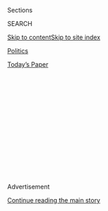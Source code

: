 <div id="app">

<div>

<div>

<div>

<div class="NYTAppHideMasthead css-1q2w90k e1suatyy0">

<div class="section css-ui9rw0 e1suatyy2">

<div class="css-eph4ug er09x8g0">

<div class="css-6n7j50">

</div>

<span class="css-1dv1kvn">Sections</span>

<div class="css-10488qs">

<span class="css-1dv1kvn">SEARCH</span>

</div>

[Skip to content](#site-content)[Skip to site
index](#site-index)

</div>

<div id="masthead-section-label" class="css-1wr3we4 eaxe0e00">

[Politics](https://www.nytimes.com/section/politics)

</div>

<div class="css-10698na e1huz5gh0">

</div>

</div>

<div id="masthead-bar-one" class="section hasLinks css-15hmgas e1csuq9d3">

<div class="css-uqyvli e1csuq9d0">

</div>

<div class="css-1uqjmks e1csuq9d1">

</div>

<div class="css-9e9ivx">

[](https://myaccount.nytimes.com/auth/login?response_type=cookie&client_id=vi)

</div>

<div class="css-1bvtpon e1csuq9d2">

[Today’s
Paper](https://www.nytimes.com/section/todayspaper)

</div>

</div>

</div>

</div>

<div data-aria-hidden="false">

<div id="site-content" data-role="main">

<div>

<div class="css-1aor85t" style="opacity:0.000000001;z-index:-1;visibility:hidden">

<div class="css-1hqnpie">

<div class="css-epjblv">

<span class="css-17xtcya">[Politics](/section/politics)</span><span class="css-x15j1o">|</span><span class="css-fwqvlz">Melania
Trump: From Small-Town Slovenia to Doorstep of White
House</span>

</div>

<div class="css-k008qs">

<div class="css-1iwv8en">

<span class="css-18z7m18"></span>

<div>

</div>

</div>

<span class="css-1n6z4y">https://nyti.ms/2a42JUZ</span>

<div class="css-1705lsu">

<div class="css-4xjgmj">

<div class="css-4skfbu" data-role="toolbar" data-aria-label="Social Media Share buttons, Save button, and Comments Panel with current comment count" data-testid="share-tools">

  - 
  - 
  - 
  - 
    
    <div class="css-6n7j50">
    
    </div>

  - 

</div>

</div>

</div>

</div>

</div>

</div>

<div class="css-13pd83m">

</div>

<div id="top-wrapper" class="css-1sy8kpn">

<div id="top-slug" class="css-l9onyx">

Advertisement

</div>

[Continue reading the main
story](#after-top)

<div class="ad top-wrapper" style="text-align:center;height:100%;display:block;min-height:250px">

<div id="top" class="place-ad" data-position="top" data-size-key="top">

</div>

</div>

<div id="after-top">

</div>

</div>

<div id="sponsor-wrapper" class="css-1hyfx7x">

<div id="sponsor-slug" class="css-19vbshk">

Supported by

</div>

[Continue reading the main
story](#after-sponsor)

<div id="sponsor" class="ad sponsor-wrapper" style="text-align:center;height:100%;display:block">

</div>

<div id="after-sponsor">

</div>

</div>

<div class="css-1vkm6nb ehdk2mb0">

# Melania Trump: From Small-Town Slovenia to Doorstep of White House

</div>

<div class="sizeMedium layoutHorizontal css-134dzg0 ejvbdkh1">

[](https://www.nytimes.com/slideshow/2016/07/09/us/the-slovenian-roots-of-melania-trump.html)

<div class="css-5nx6oe">

## The Slovenian Roots of Melania Trump

<div class="css-1xhl2m">

8 Photos

View Slide Show
<span class="css-t4350i">›</span>

</div>

</div>

<div class="css-79elbk">

<div class="css-hyytny">

</div>

![](https://static01.nyt.com/images/2016/07/09/us/00slovenia-slide-XGC9/00slovenia-slide-XGC9-articleLarge.jpg?quality=75&auto=webp&disable=upscale)

</div>

<div class="css-17ai7jg e15qwgfe0">

<span class="css-16f3y1r e13ogyst0">Sergey Ponomarev for The New York
Times</span>

</div>

</div>

<div class="css-xt80pu e12qa4dv0">

<div class="css-18e8msd">

<div class="css-vp77d3 epjyd6m0">

<div class="css-1baulvz">

By [<span class="css-1baulvz last-byline" itemprop="name">Jason
Horowitz</span>](https://www.nytimes.com/by/jason-horowitz)

</div>

</div>

  - July 18,
    2016

  - 
    
    <div class="css-4xjgmj">
    
    <div class="css-d8bdto" data-role="toolbar" data-aria-label="Social Media Share buttons, Save button, and Comments Panel with current comment count" data-testid="share-tools">
    
      - 
      - 
      - 
      - 
        
        <div class="css-6n7j50">
        
        </div>
    
      - 
    
    </div>
    
    </div>

</div>

<div class="css-tk9fsr">

[Leer en
español](https://www.nytimes.com/es/2016/07/19/melania-trump-de-un-pueblo-en-eslovenia-a-las-puertas-de-la-casa-blanca/ "Read in Spanish")

</div>

</div>

<div class="section meteredContent css-1r7ky0e" name="articleBody" itemprop="articleBody">

<div class="css-1fanzo5 StoryBodyCompanionColumn">

<div class="css-53u6y8">

SEVNICA, Slovenia — On days when Melanija Knavs could not play outside
or grew tired of knitting her navy blue sweaters, she and her friends
would exchange notes along the lines of yarn they strung between their
apartment block balconies.

In clear handwriting, Melanija mused about the boys of her dreams.

She could not have seen what was coming. Melanija Knavs is now [Melania
Trump](http://www.nytimes.com/2016/07/20/us/politics/melania-trump-speech.html),
and she is one election away from being the first foreign-born first
lady since [Louisa
Adams](https://www.whitehouse.gov/1600/first-ladies/louisaadams). She
addressed millions of Americans on Monday night in a televised speech at
the Republican National Convention in Cleveland.

But interviews with her former classmates, friends of her family and
others who knew them during her youth in Slovenia suggest that her
transformation owes less to chance than to the Knavs family’s
determination to seize openings and avoid getting stuck.

</div>

</div>

<div class="css-1fanzo5 StoryBodyCompanionColumn">

<div class="css-53u6y8">

Her father, a larger-than-life personality who reminds her childhood
friends of Mr. Trump, belonged to the Communist Party, an exclusive club
whose members sometimes joined because of career ambitions as much as
ideology. Her mother, an industrious and striking woman, went from
harvesting red onions on her family’s farm to a career in the town’s
textile factory. She always found time to make sure her two daughters
dressed to impress, sewing clothes for them after her work shift ended.

</div>

</div>

<div class="css-79elbk" data-testid="photoviewer-wrapper">

<div class="css-z3e15g" data-testid="photoviewer-wrapper-hidden">

</div>

<div class="css-1a48zt4 ehw59r15" data-testid="photoviewer-children">

![<span class="css-16f3y1r e13ogyst0" data-aria-hidden="true">Melania
Trump at a campaign rally in Manchester, N.H., in
February.</span><span class="css-cnj6d5 e1z0qqy90" itemprop="copyrightHolder"><span class="css-1ly73wi e1tej78p0">Credit...</span><span>Damon
Winter/The New York
Times</span></span>](https://static01.nyt.com/images/2016/07/08/us/00sloveniaweb1/00sloveniaweb1-articleLarge.jpg?quality=75&auto=webp&disable=upscale)

</div>

</div>

<div class="css-1fanzo5 StoryBodyCompanionColumn">

<div class="css-53u6y8">

Ms. Trump herself trained her bright eyes on the next thing. Once she
left Sevnica for high school in Ljubljana, now Slovenia’s capital, she
rarely came back to see her old friends. Once she left Ljubljana for a
modeling career in Milan and then elsewhere in Europe, Slovenia receded
from view. And once she moved to New York, where she caught the eye of
Donald J. Trump, 24 years her senior, during a Fashion Week party at the
Kit Kat Club, she never looked back.

“She tried to find opportunities,” said Damijan Kracina, 46, a high
school classmate. “And took them.”

Ms. Trump, born in 1970, grew up in this hilly town of 4,500 best known
around Slovenia, at least until Mr. Trump entered the presidential race,
for its medieval castle and annual salami festival. Then, Slovenia was
the northern region of Yugoslavia, ruled by [Josip Broz
Tito](http://nyti.ms/29IAGb3), a Communist dictator who kept his
distance from the Soviet Union and allowed more freedoms than did other
Eastern bloc leaders.

But under Tito, there were clear benefits to being a member of the
Communist Party, to which only a tiny percentage of Slovenians belonged.
Some inherited membership through parents, particularly if they had
resisted the Nazis, as Tito had; others by exhibiting unusual talent.

</div>

</div>

<div class="css-1fanzo5 StoryBodyCompanionColumn">

<div class="css-53u6y8">

While it is not clear how Ms. Trump’s father, Viktor, joined — available
records in Ljubljana simply list him as a member — others from the
Sevnica Communist Party mentioned his work as a driver for a neighboring
mayor and then for the director of the government-owned textile factory,
Jutranjka, across the river, as possible entry points.

While the Knavses, along with Ms. Trump, declined to be interviewed
about their years in Slovenia, a spokeswoman for the Trump campaign,
Hope Hicks, said that Mr. Knavs had never been an “active member” of the
party.

</div>

</div>

<div class="css-1sngw6j">

[](https://www.nytimes.com/interactive/2016/07/18/us/elections/gop-conventions-speakers.html)

<div class="css-1eoytci">

![](https://static01.nyt.com/images/2016/07/19/us/19livepromo/19livepromo-videoLarge.jpg)

</div>

<div class="css-1rha1bf">

## Republican Convention Day 1: Analysis

Times journalists provided live analysis of the first night of the
Republican National Convention as Donald J. Trump aims to unify the
party.

</div>

</div>

<div class="css-1fanzo5 StoryBodyCompanionColumn">

<div class="css-53u6y8">

Mr. Trump, in an interview last month, said he had never discussed the
topic with his father-in-law. “But he was pretty successful over there,”
he said. “It’s a different kind of success than you have here. But he
was successful.”

After being introduced by her husband on Monday night as “the next first
lady of the United States,” Ms. Trump spoke about her love of the United
States and her home country.

“I was born in Slovenia, a small and then-Communist country,” she said,
adding that her parents instilled in her a love of fashion, beauty and
business, and — in a part of her speech that appeared to be copied
[nearly
word-for-word](https://twitter.com/JarrettHill/status/755242423991709697)
from a 2008 speech by Michelle Obama — the value of working hard “for
what you want in life.”

In 1972, the Knavses moved into a larger apartment in a new housing
block for workers of the government-owned textile factory, including
Melania’s mother, Amalija, nicknamed Malci. She drew patterns for
children’s clothes and later designed them, crossing the bridge to the
factory every day in heels.

</div>

</div>

<div class="css-1fanzo5 StoryBodyCompanionColumn">

<div class="css-53u6y8">

Mr. Knavs, a traveling car salesman, spent a lot of time on the road.
But when he was home, he was noticed. Friends say he had a jocular
personality and a fondness for his Mercedes sedans and his coveted
Maserati. Ms. Trump’s childhood friends recalled him incessantly washing
the cars, but also carrying himself in a self-assured way that now
reminded them of Mr. Trump.

“Donald and Melania are similar to Viktor and Amalija,” said Nena Bedek,
who was close to Ms. Trump in childhood, and who added that she was “not
surprised” that her friend had married someone similar to her father.
“Melania was closer to her mother than her father. Viktor was often
away, and Malci and the girls were often alone.”

</div>

</div>

<div class="css-79elbk" data-testid="photoviewer-wrapper">

<div class="css-z3e15g" data-testid="photoviewer-wrapper-hidden">

</div>

<div class="css-1a48zt4 ehw59r15" data-testid="photoviewer-children">

<div class="css-1xdhyk6 erfvjey0">

<span class="css-1ly73wi e1tej78p0">Image</span>

<div class="css-zjzyr8">

<div data-testid="lazyimage-container" style="height:580px">

</div>

</div>

</div>

<span class="css-16f3y1r e13ogyst0" data-aria-hidden="true">Viktor and
Amalija Knavs, Ms. Trump’s parents, in Aberdeen, Scotland, in 2011. The
Knavs went there to spend time with Ms. Trump, her son and her
husband.</span><span class="css-cnj6d5 e1z0qqy90" itemprop="copyrightHolder"><span class="css-1ly73wi e1tej78p0">Credit...</span><span>Pacific
Coast News</span></span>

</div>

</div>

<div class="css-1fanzo5 StoryBodyCompanionColumn">

<div class="css-53u6y8">

Social life centered on the school down the block. Melania wrapped her
notebooks in magazine perfume ads and kept her knitted sweaters in
purple lockers. Friends say that she enjoyed geography lessons in a room
adorned with maps of the world, and that she adored art class. The
future creator of the QVC collection “[Melania Timepieces &
Jewelry](https://www.youtube.com/watch?v=ID0KKalefqw)” made bracelets
there. When [Tito died in 1980](http://nyti.ms/29OUbBu), her weeping
classmates threw flowers as a train carrying his body rolled past on the
way to Yugoslavia’s capital, Belgrade.

In 1985, Melania left Sevnica, traveling on the narrow roads along the
slow-moving Sava River, green from the reflection of the wooded hills,
and through coal mining towns on the way to Ljubljana. There she
attended the Secondary School of Design and Photography, housed in an
arcaded Renaissance monastery.

She lived in an apartment that her father, who had opened a bicycle and
car parts shop in Ljubljana, had bought a few years earlier on the
outskirts of the city. The building superintendent, Joze Vuk, lived on
their floor, and he recalled that Mr. Knavs was displeased that after he
had paid for his unit, the government decided to set aside some of the
apartments as rentals for construction workers.

“We were all angry because most of the residents were not prepared to
invest in the block,” said Mr. Vuk, who also owned an apartment. “They
were renters of a public property and did not care.”

</div>

</div>

<div class="css-1fanzo5 StoryBodyCompanionColumn">

<div class="css-53u6y8">

Mr. Knavs sought to distinguish himself from his neighbors. “He always
wore a tie, smart clothes and carried a briefcase,” Mr. Vuk said. “You
could not avoid noticing him.”

Melania and her older sister, Ines, also stood out, for their looks,
their wardrobe and the makeup they put on whenever they left the
apartment. At school, Melania kept her distance from peers listening to
the Cure or Metallica, Mr. Kracina said, and gravitated toward a clique
of pop music fans who hung out at the Horse’s Tail bar by the Triple
Bridge in Ljubljana.

It was there that Peter Butoln, who prided himself on having Ljubljana’s
only metallic blue Vespa, noticed Melania one night among the regulars
dressed in bleached jeans and Benetton shirts, drinking Mish Mash (Fanta
and wine) and chatting each other up. Now 17, Melania was abstemious and
more wholesome than the other girls, he said, and they started dating.
He would pick her up on weekends and drive her around on his Vespa, and
they would dance badly to Wham in “a nice discothèque” by the
cathedral.

</div>

</div>

<div class="css-79elbk" data-testid="photoviewer-wrapper">

<div class="css-z3e15g" data-testid="photoviewer-wrapper-hidden">

</div>

<div class="css-1a48zt4 ehw59r15" data-testid="photoviewer-children">

<div class="css-1xdhyk6 erfvjey0">

<span class="css-1ly73wi e1tej78p0">Image</span>

<div class="css-zjzyr8">

<div data-testid="lazyimage-container" style="height:257.77777777777777px">

</div>

</div>

</div>

<span class="css-16f3y1r e13ogyst0" data-aria-hidden="true">Peter Butoln
in Ljubljana, Slovenia, this spring. Mr. Butoln dated Ms. Trump when she
was
17.</span><span class="css-cnj6d5 e1z0qqy90" itemprop="copyrightHolder"><span class="css-1ly73wi e1tej78p0">Credit...</span><span>Sergey
Ponomarev for The New York Times</span></span>

</div>

</div>

<div class="css-1fanzo5 StoryBodyCompanionColumn">

<div class="css-53u6y8">

Mr. Butoln soon went into the army, and, after sending him a friendly
postcard in her exact, all-capitals handwriting, Melania started dating
one of his friends. “He had a red Vespa,” Mr. Butoln said, shrugging.

Melania had also begun a process that would carry her away from
Slovenia. In January 1987, the photographer Stane Jerko spotted her and
asked if she would be interested in modeling.

She proved somewhat wooden, but “pridna — diligent, obedient,” Mr. Jerko
said. She told him she wanted to get better. Mr. Jerko passed the
photographs he snapped of Melania — hair up, hair down, gym clothes,
flowing dress — to a Slovenian cultural center, which admitted her to a
fashion course for models in the fall of 1987.

</div>

</div>

<div class="css-1fanzo5 StoryBodyCompanionColumn">

<div class="css-53u6y8">

Melania’s entire family sensed potential in her modeling. After high
school, she concentrated on her career, dropping out of architecture
school. (She still claims [on her
website](http://www.melaniatrump.com/my-world/) to have graduated.) On
one occasion, Mr. Kravs drove his Mercedes to the shop of the seamstress
Silva Njegac, hours from Ljubljana, to order leather dresses for Melania
that his wife had designed.

In 1992, a year after Slovenia’s independence, Mr. Jerko saw Melania on
the catwalk at the Grand Hotel Toplice on Lake Bled. Twenty years later,
she and Mr. Trump dined there with her parents. That day trip amounted
to Mr. Trump’s only visit to Slovenia.

“At least I can say that I went,” Mr. Trump said. When asked if his
wife, who he said spoke warmly about her Slovenian youth, hoped for him
to see her hometown, he added: “I went to Slovenia. The fact that I even
went there was very much appreciated.”

A second-place finish in Jana magazine’s Slovenian Face of the Year
contest in 1992 expanded Melania’s ambitions. In a fashion video for a
Slovenian label, she wore a skirt suit, exited a plane shadowed by
bodyguards and signed papers at the national library. “She was acting
like the president of the United States,” said Andrej Kosak, the
director.

</div>

</div>

<div class="css-79elbk" data-testid="photoviewer-wrapper">

<div class="css-z3e15g" data-testid="photoviewer-wrapper-hidden">

</div>

<div class="css-1a48zt4 ehw59r15" data-testid="photoviewer-children">

<div class="css-1xdhyk6 erfvjey0">

<span class="css-1ly73wi e1tej78p0">Image</span>

<div class="css-zjzyr8">

<div data-testid="lazyimage-container" style="height:273.2444444444444px">

</div>

</div>

</div>

<span class="css-16f3y1r e13ogyst0" data-aria-hidden="true">The director
Andrej Kosak, far left, with Ms. Trump on the set of a fashion video in
1992.</span>

</div>

</div>

<div class="css-1fanzo5 StoryBodyCompanionColumn">

<div class="css-53u6y8">

She would soon Germanize her name to Melania Knauss and become an
international model.

These days in Sevnica, where Ms. Trump made a $25,000 contribution to a
hospital after her 2005 wedding, residents are fascinated by tales of
their local girl made great.

The Slovenian news media brings the latest word of the Trump campaign,
especially details from a recent article in GQ that revealed that Mr.
Knavs had, before his marriage to Melania’s mother, fathered a child out
of wedlock and then fought attempts to claim child support all the way
to the country’s highest court, where he lost. The GQ reporter then
began receiving anti-Semitic messages.

</div>

</div>

<div class="css-1fanzo5 StoryBodyCompanionColumn">

<div class="css-53u6y8">

“Because of story about half brother Denis, journalist is targeted by
anonymous Trump supporters,” read a headline, accompanied by a
photograph of a Melania in a plunging V-neck dress, on the cover of the
tabloid Svet 24.

</div>

</div>

![<span class="css-16f3y1r e13ogyst0">Slovenian-Americans in Cleveland
talked about Donald Trump’s wife, a native of what is now
Slovenia.</span>](https://static01.nyt.com/images/2016/07/18/multimedia/rnc-little-slovenia/rnc-little-slovenia-videoSixteenByNineJumbo1600.jpg)

<div class="css-1fanzo5 StoryBodyCompanionColumn">

<div class="css-53u6y8">

Ms. Trump’s parents spend much of the year with their daughter and her
10-year-old son, Barron, at Trump Tower in Manhattan or at Mr. Trump’s
[Mar-a-Lago
Club](http://www.nytimes.com/2016/02/26/us/politics/donald-trump-taps-foreign-work-force-for-his-florida-club.html)
in Palm Beach, Fla., where they enjoy the pool. But they have also
brought a whiff of the campaign back to Sevnica, where they now own a
handsome house. Alongside the sloping lawn and the beige Mercedes, one
finds security guards to turn away unwanted visitors.

In Sevnica, Mr. Knavs has confided in Matej Novsak, his longtime
mechanic, and complained recently about Mr. Trump’s whiplash-inducing
inconsistency.

“ ‘One time it is this, the other time that,’ ” Mr. Novsak said Mr.
Knavs had told him. The mechanic said that Mr. Knavs had also said that
Mr. Trump was unwanted by Republicans and that he did not understand his
wealthy son-in-law’s need to pursue the presidency. “ ‘Why does he have
to do it?’ ” the mechanic said Mr. Knavs had told him.

When told of his in-laws’ bewilderment, Mr. Trump said, “They are not
the only ones.”

Mr. Knavs is close enough to his son-in-law, five years his junior, to
accept his hand-me-downs. A few years ago, Mr. Knavs took two of Mr.
Trump’s leather jackets — one black, one dark brown — to Ms. Njegac’s
shop in Slovenia for alterations. The sleeves were too long.

Meanwhile, his daughter, who is now an American citizen, has fit well
into life with Mr. Trump. She has echoed his doubts about President
Obama’s place of birth, given his campaign a touch of glamour and
domesticity, and fully embraced his extravagant lifestyle.

</div>

</div>

<div class="css-1fanzo5 StoryBodyCompanionColumn">

<div class="css-53u6y8">

Mirjana Jelancic, a classmate of Ms. Trump’s who is now the principal of
their old school, recalled a conversation she had over coffee last
August with Ms. Trump’s mother. Ms. Knavs told Ms. Jelancic that she had
asked her daughter what to do with all the sweaters she had knitted as a
child. “ ‘Throw them away,’ ” Ms. Trump told her mother, who said she
replied, testily, “Come home, pick some out and throw them away
yourself.”

Ms. Jelancic suggested a compromise. Ms. Knavs now intends to donate
those old clothes to a planned exhibit at the school dedicated to
Melania Trump, the town’s most famous brand name.

</div>

</div>

</div>

<div>

</div>

<div>

</div>

<div>

</div>

<div>

<div id="bottom-wrapper" class="css-1ede5it">

<div id="bottom-slug" class="css-l9onyx">

Advertisement

</div>

[Continue reading the main
story](#after-bottom)

<div id="bottom" class="ad bottom-wrapper" style="text-align:center;height:100%;display:block;min-height:90px">

</div>

<div id="after-bottom">

</div>

</div>

</div>

</div>

</div>

## Site Index

<div>

</div>

## Site Information Navigation

  - [© <span>2020</span> <span>The New York Times
    Company</span>](https://help.nytimes.com/hc/en-us/articles/115014792127-Copyright-notice)

<!-- end list -->

  - [NYTCo](https://www.nytco.com/)
  - [Contact
    Us](https://help.nytimes.com/hc/en-us/articles/115015385887-Contact-Us)
  - [Work with us](https://www.nytco.com/careers/)
  - [Advertise](https://nytmediakit.com/)
  - [T Brand Studio](http://www.tbrandstudio.com/)
  - [Your Ad
    Choices](https://www.nytimes.com/privacy/cookie-policy#how-do-i-manage-trackers)
  - [Privacy](https://www.nytimes.com/privacy)
  - [Terms of
    Service](https://help.nytimes.com/hc/en-us/articles/115014893428-Terms-of-service)
  - [Terms of
    Sale](https://help.nytimes.com/hc/en-us/articles/115014893968-Terms-of-sale)
  - [Site
    Map](https://spiderbites.nytimes.com)
  - [Help](https://help.nytimes.com/hc/en-us)
  - [Subscriptions](https://www.nytimes.com/subscription?campaignId=37WXW)

</div>

</div>

</div>

</div>
